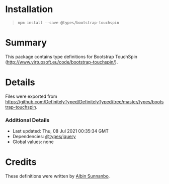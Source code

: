 # Installation
> `npm install --save @types/bootstrap-touchspin`

# Summary
This package contains type definitions for Bootstrap TouchSpin (http://www.virtuosoft.eu/code/bootstrap-touchspin/).

# Details
Files were exported from https://github.com/DefinitelyTyped/DefinitelyTyped/tree/master/types/bootstrap-touchspin.

### Additional Details
 * Last updated: Thu, 08 Jul 2021 00:35:34 GMT
 * Dependencies: [@types/jquery](https://npmjs.com/package/@types/jquery)
 * Global values: none

# Credits
These definitions were written by [Albin Sunnanbo](https://github.com/albinsunnanbo).
